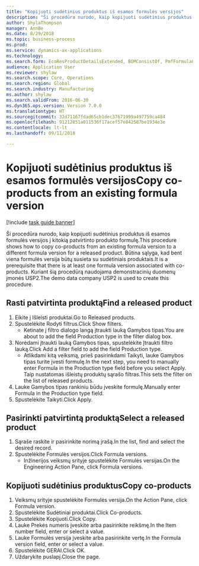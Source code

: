 ```yaml
--- 
title: "Kopijuoti sudėtinius produktus iš esamos formulės versijos"
description: "Ši procedūra nurodo, kaip kopijuoti sudėtinius produktus iš esamos formulės versijos į kitokią patvirtinto produkto formulę."
author: ShylaThompson
manager: AnnBe
ms.date: 8/29/2018
ms.topic: business-process
ms.prod: 
ms.service: dynamics-ax-applications
ms.technology: 
ms.search.form: EcoResProductDetailsExtended, BOMConsistOf, PmfFormulaCoBy, BOMRouteCopyDialog
audience: Application User
ms.reviewer: shylaw
ms.search.scope: Core, Operations
ms.search.region: Global
ms.search.industry: Manufacturing
ms.author: shylaw
ms.search.validFrom: 2016-06-30
ms.dyn365.ops.version: Version 7.0.0
ms.translationtype: HT
ms.sourcegitcommit: 32d71167fdad65cb1dec37671999a497759ca484
ms.openlocfilehash: 91212851a011536f17acef57e842587be1934e3e
ms.contentlocale: lt-lt
ms.lasthandoff: 09/11/2018

---
```

# <a name="copy-co-products-from-an-existing-formula-version"></a><span data-ttu-id="a10fa-103">Kopijuoti sudėtinius produktus iš esamos formulės versijos</span><span class="sxs-lookup"><span data-stu-id="a10fa-103">Copy co-products from an existing formula version</span></span>

[!include [task guide banner](../../includes/task-guide-banner.md)]

<span data-ttu-id="a10fa-104">Ši procedūra nurodo, kaip kopijuoti sudėtinius produktus iš esamos formulės versijos į kitokią patvirtinto produkto formulę.</span><span class="sxs-lookup"><span data-stu-id="a10fa-104">This procedure shows how to copy co-products from an existing formula version to a different formula version for a released product.</span></span> <span data-ttu-id="a10fa-105">Būtina sąlyga, kad bent viena formulės versija būtų susieta su sudėtiniais produktais.</span><span class="sxs-lookup"><span data-stu-id="a10fa-105">It is a prerequisite that there is at least one formula version associated with co-products.</span></span> <span data-ttu-id="a10fa-106">Kuriant šią procedūrą naudojama demonstracinių duomenų įmonės USP2.</span><span class="sxs-lookup"><span data-stu-id="a10fa-106">The demo data company USP2 is used to create this procedure.</span></span>


## <a name="find-a-released-product"></a><span data-ttu-id="a10fa-107">Rasti patvirtinta produktą</span><span class="sxs-lookup"><span data-stu-id="a10fa-107">Find a released product</span></span>
1. <span data-ttu-id="a10fa-108">Eikite į Išleisti produktai.</span><span class="sxs-lookup"><span data-stu-id="a10fa-108">Go to Released products.</span></span>
2. <span data-ttu-id="a10fa-109">Spustelėkite Rodyti filtrus.</span><span class="sxs-lookup"><span data-stu-id="a10fa-109">Click Show filters.</span></span>
    * <span data-ttu-id="a10fa-110">Ketinate į filtro dialogo langą įtraukti lauką Gamybos tipas.</span><span class="sxs-lookup"><span data-stu-id="a10fa-110">You are about to add the field Production type in the filter dialog box.</span></span>  
3. <span data-ttu-id="a10fa-111">Norėdami įtraukti lauką Gamybos tipas, spustelėkite Įtraukti filtro lauką.</span><span class="sxs-lookup"><span data-stu-id="a10fa-111">Click Add a filter field to add the field Production type.</span></span>
    * <span data-ttu-id="a10fa-112">Atlikdami kitą veiksmą, prieš pasirinkdami Taikyti, lauke Gamybos tipas turite įvesti formulę.</span><span class="sxs-lookup"><span data-stu-id="a10fa-112">In the next step, you need to manually enter Formula in the Production type field before you select Apply.</span></span> <span data-ttu-id="a10fa-113">Taip nustatomas išleistų produktų sąrašo filtras.</span><span class="sxs-lookup"><span data-stu-id="a10fa-113">This sets the filter on the list of released products.</span></span>  
4. <span data-ttu-id="a10fa-114">Lauke Gamybos tipas rankiniu būdu įveskite formulę.</span><span class="sxs-lookup"><span data-stu-id="a10fa-114">Manually enter Formula in the Production type field.</span></span>
5. <span data-ttu-id="a10fa-115">Spustelėkite Taikyti.</span><span class="sxs-lookup"><span data-stu-id="a10fa-115">Click Apply.</span></span>

## <a name="select-a-released-product"></a><span data-ttu-id="a10fa-116">Pasirinkti patvirtintą produktą</span><span class="sxs-lookup"><span data-stu-id="a10fa-116">Select a released product</span></span>
1. <span data-ttu-id="a10fa-117">Sąraše raskite ir pasirinkite norimą įrašą.</span><span class="sxs-lookup"><span data-stu-id="a10fa-117">In the list, find and select the desired record.</span></span>
2. <span data-ttu-id="a10fa-118">Spustelėkite Formulės versijos.</span><span class="sxs-lookup"><span data-stu-id="a10fa-118">Click Formula versions.</span></span>
    * <span data-ttu-id="a10fa-119">Inžinerijos veiksmų srityje spustelėkite Formulės versijas.</span><span class="sxs-lookup"><span data-stu-id="a10fa-119">On the Engineering Action Pane, click Formula versions.</span></span>  

## <a name="copy-co-products"></a><span data-ttu-id="a10fa-120">Kopijuoti sudėtinius produktus</span><span class="sxs-lookup"><span data-stu-id="a10fa-120">Copy co-products</span></span>
1. <span data-ttu-id="a10fa-121">Veiksmų srityje spustelėkite Formulės versija.</span><span class="sxs-lookup"><span data-stu-id="a10fa-121">On the Action Pane, click Formula version.</span></span>
2. <span data-ttu-id="a10fa-122">Spustelėkite Sudėtiniai produktai.</span><span class="sxs-lookup"><span data-stu-id="a10fa-122">Click Co-products.</span></span>
3. <span data-ttu-id="a10fa-123">Spustelėkite Kopijuoti.</span><span class="sxs-lookup"><span data-stu-id="a10fa-123">Click Copy.</span></span>
4. <span data-ttu-id="a10fa-124">Lauke Prekės numeris įveskite arba pasirinkite reikšmę.</span><span class="sxs-lookup"><span data-stu-id="a10fa-124">In the Item number field, enter or select a value.</span></span>
5. <span data-ttu-id="a10fa-125">Lauke Formulės versija įveskite arba pasirinkite vertę.</span><span class="sxs-lookup"><span data-stu-id="a10fa-125">In the Formula version field, enter or select a value.</span></span>
6. <span data-ttu-id="a10fa-126">Spustelėkite GERAI.</span><span class="sxs-lookup"><span data-stu-id="a10fa-126">Click OK.</span></span>
7. <span data-ttu-id="a10fa-127">Uždarykite puslapį.</span><span class="sxs-lookup"><span data-stu-id="a10fa-127">Close the page.</span></span>


